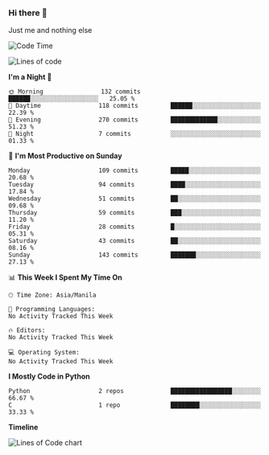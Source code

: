 ### Hi there 👋

Just me and nothing else


<!--START_SECTION:waka-->
![Code Time](http://img.shields.io/badge/Code%20Time-106%20hrs%2021%20mins-blue)

![Lines of code](https://img.shields.io/badge/From%20Hello%20World%20I%27ve%20Written-1.3%20million%20lines%20of%20code-blue)

**I'm a Night 🦉** 

```text
🌞 Morning                132 commits         ██████░░░░░░░░░░░░░░░░░░░   25.05 % 
🌆 Daytime                118 commits         ██████░░░░░░░░░░░░░░░░░░░   22.39 % 
🌃 Evening                270 commits         █████████████░░░░░░░░░░░░   51.23 % 
🌙 Night                  7 commits           ░░░░░░░░░░░░░░░░░░░░░░░░░   01.33 % 
```
📅 **I'm Most Productive on Sunday** 

```text
Monday                   109 commits         █████░░░░░░░░░░░░░░░░░░░░   20.68 % 
Tuesday                  94 commits          ████░░░░░░░░░░░░░░░░░░░░░   17.84 % 
Wednesday                51 commits          ██░░░░░░░░░░░░░░░░░░░░░░░   09.68 % 
Thursday                 59 commits          ███░░░░░░░░░░░░░░░░░░░░░░   11.20 % 
Friday                   28 commits          █░░░░░░░░░░░░░░░░░░░░░░░░   05.31 % 
Saturday                 43 commits          ██░░░░░░░░░░░░░░░░░░░░░░░   08.16 % 
Sunday                   143 commits         ███████░░░░░░░░░░░░░░░░░░   27.13 % 
```


📊 **This Week I Spent My Time On** 

```text
🕑︎ Time Zone: Asia/Manila

💬 Programming Languages: 
No Activity Tracked This Week

🔥 Editors: 
No Activity Tracked This Week

💻 Operating System: 
No Activity Tracked This Week
```

**I Mostly Code in Python** 

```text
Python                   2 repos             █████████████████░░░░░░░░   66.67 % 
C                        1 repo              ████████░░░░░░░░░░░░░░░░░   33.33 % 
```



**Timeline**

![Lines of Code chart](https://raw.githubusercontent.com/mauring55/mauring55/main/assets/bar_graph.png)


<!--END_SECTION:waka-->
